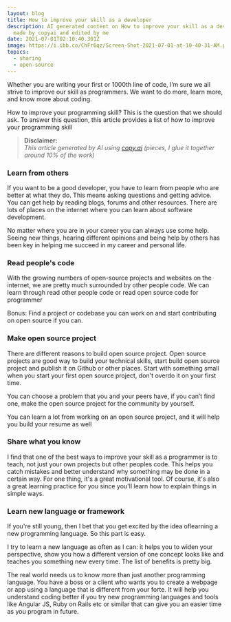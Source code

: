 ```yaml
---
layout: blog
title: How to improve your skill as a developer
description: AI generated content on How to improve your skill as a developer
  made by copyai and edited by me
date: 2021-07-01T02:10:40.301Z
image: https://i.ibb.co/ChFr6qz/Screen-Shot-2021-07-01-at-10-40-31-AM.png
topics:
  - sharing
  - open-source
---
```

Whether you are writing your first or 1000th line of code, I’m sure we all strive to improve our skill as programmers. We want to do more, learn more, and know more about coding.

How to improve your programming skill? This is the question that we should ask. To answer this question, this article provides a list of how to improve your programming skill

> **Disclaimer:**\
> *This article generated by AI using [copy.ai](https://copy.ai)  (pieces, I glue it together around 10% of the work)* 

### Learn from others

If you want to be a good developer, you have to learn from people who are better at what they do. This means asking questions and getting advice. You can get help by reading blogs, forums and other resources. There are lots of places on the internet where you can learn about software development.

No matter where you are in your career you can always use some help. Seeing new things, hearing different opinions and being help by others has been key in helping me succeed in my career and personal life. 

### Read people's code

With the growing numbers of open-source projects and websites on the internet, we are pretty much surrounded by other people code. We can learn through read other people code or read open source code for programmer 

Bonus: Find a project or codebase you can work on and start contributing on open source if you can.

### Make open source project

There are different reasons to build open source project. Open source projects are good way to build your technical skills, start build open source project and publish it on Github or other places. Start with something small when you start your first open source project, don't overdo it on your first time. 

You can choose a problem that you and your peers have, if you can’t find one, make the open source project for the community by yourself.

You can learn a lot from working on an open source project, and it will help you build your resume as well

### Share what you know

I find that one of the best ways to improve your skill as a programmer is to teach, not just your own projects but other peoples code. This helps you catch mistakes and better understand why something may be done in a certain way.  For one thing, it's a great motivational tool. Of course, it's also a great learning practice for you since you'll learn how to explain things in simple ways.

### Learn new language or framework

If you're still young, then I bet that you get excited by the idea of ​​learning a new programming language. So this part is easy.

I try to learn a new language as often as I can: it helps you to widen your perspective, show you how a different version of one concept looks like and teaches you something new every time. The list of benefits is pretty big.

The real world needs us to know more than just another programming language. You have a boss or a client who wants you to create a webpage or app using a language that is different from your forte. It will help you understand coding better if you try new programming languages and tools like Angular JS, Ruby on Rails etc or similar that can give you an easier time as you program in future.